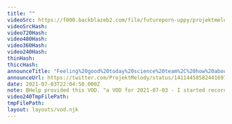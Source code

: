 ```yaml
---
title: ""
videoSrc: https://f000.backblazeb2.com/file/futureporn-uppy/projektmelody%202021-07-03%2018_54.mp4
videoSrcHash: 
video720Hash: 
video480Hash: 
video360Hash: 
video240Hash: 
thinHash: 
thiccHash: 
announceTitle: "Feeling%20good%20today%20science%20team%2C%20how%20about%20you%3F"
announceUrl: https://twitter.com/ProjektMelody/status/1411445858244169728
date: 2021-07-03T22:04:50.000Z
note: BHelp provided this VOD. "a VOD for 2021-07-03 - I started recording at 18:54 EDT; it's not the entire stream, but its a healthy portion of it"
video240TmpFilePath: 
tmpFilePath: 
layout: layouts/vod.njk
---
```

